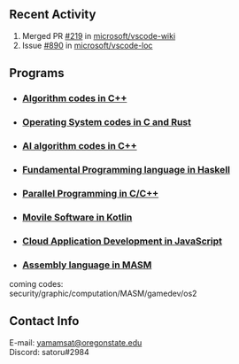 

## Recent Activity

<!--START_SECTION:activity-->
1. Merged PR [#219](https://github.com/microsoft/vscode-wiki/pull/219) in [microsoft/vscode-wiki](https://github.com/microsoft/vscode-wiki)
2. Issue [#890](https://github.com/microsoft/vscode-loc/issues/890) in [microsoft/vscode-loc](https://github.com/microsoft/vscode-loc)

## Programs

* ### [Algorithm codes in C++](https://github.com/OSUsatoru/cpp_codes_alg)
* ### [Operating System codes in C and Rust](https://github.com/OSUsatoru/OperatingSystem_codes)
* ### [AI algorithm codes in C++](https://github.com/OSUsatoru/IntroAI)
* ### [Fundamental Programming language in Haskell](https://github.com/OSUsatoru/FundamentalProgramming)
* ### [Parallel Programming in C/C++](https://github.com/OSUsatoru/ParallelProgramming)
* ### [Movile Software in Kotlin](https://github.com/OSUsatoru/Mobile-Software-Development)
* ### [Cloud Application Development in JavaScript](https://github.com/OSUsatoru/Cloud-Applicatoin-Development)
* ### [Assembly language in MASM](https://github.com/OSUsatoru/Assembly-Language-MASM)



coming codes: \
security/graphic/computation/MASM/gamedev/os2
## Contact Info

E-mail: yamamsat@oregonstate.edu</br>
Discord: satoru#2984

<!--END_SECTION:activity-->


<!--
**OSUsatoru/OSUsatoru** is a ✨ _special_ ✨ repository because its `README.md` (this file) appears on your GitHub profile.

Here are some ideas to get you started:

- 🔭 I’m currently working on ...
- 🌱 I’m currently learning ...
- 👯 I’m looking to collaborate on ...
- 🤔 I’m looking for help with ...
- 💬 Ask me about ...
- 📫 How to reach me: ...
- 😄 Pronouns: ...
- ⚡ Fun fact: ...
-->
